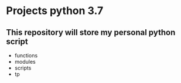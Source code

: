 # Projects python 3.7 

## This repository will store my personal python script

* functions
* modules
* scripts
* tp
